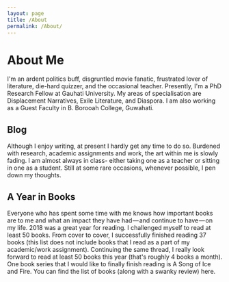 ```yaml
---
layout: page
title: /About
permalink: /About/
---
```


# About Me

I'm an ardent politics buff, disgruntled movie fanatic, frustrated lover of literature, die-hard quizzer, and the occasional teacher. Presently, I'm a PhD Research Fellow at Gauhati University. My areas of specialisation are Displacement Narratives, Exile Literature, and Diaspora. I am also working as a Guest Faculty in B. Borooah College, Guwahati.


## Blog

Although I enjoy writing, at present I hardly get any time to do so. Burdened with research, academic assignments and work, the art within me is slowly fading. I am almost always in class- either taking one as a teacher or sitting in one as a student. Still at some rare occasions, whenever possible, I pen down my thoughts.

## A Year in Books

Everyone who has spent some time with me knows how important books are to me and what an impact they have had — and continue to have — on my life. 
2018 was a great year for reading. I challenged myself to read at least 50 books. From cover to cover, I successfully finished reading 37 books (this list does not include books that I read as a part of my academic/work assignment). Continuing the same thread, I really look forward to read at least 50 books this year (that's roughly 4 books a month). One book series that I would like to finally finish reading is A Song of Ice and Fire. You can find the list of books (along with a swanky review) here. 
